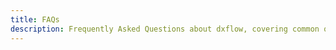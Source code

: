 ```yaml
---
title: FAQs
description: Frequently Asked Questions about dxflow, covering common queries and troubleshooting tips to help users navigate
---
```

